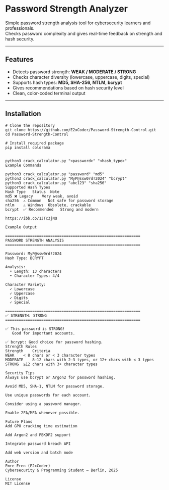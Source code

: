 # Password Strength Analyzer

Simple password strength analysis tool for cybersecurity learners and professionals.  
Checks password complexity and gives real-time feedback on strength and hash security.

---

## Features
- Detects password strength: **WEAK / MODERATE / STRONG**
- Checks character diversity (lowercase, uppercase, digits, special)
- Supports hash types: **MD5, SHA-256, NTLM, bcrypt**
- Gives recommendations based on hash security level
- Clean, color-coded terminal output

---

## Installation
```
# Clone the repository
git clone https://github.com/E2xCoder/Password-Strength-Control.git
cd Password-Strength-Control

# Install required package
pip install colorama


python3 crack_calculator.py "<password>" "<hash_type>"
Example Commands

python3 crack_calculator.py "password" "md5"
python3 crack_calculator.py "MyP@ssw0rd!2024" "bcrypt"
python3 crack_calculator.py "abc123" "sha256"
Supported Hash Types
Hash Type	Status	Note
md5	❌ Legacy	Very weak, avoid
sha256	⚠️ Common	Not safe for password storage
ntlm	⚠️ Windows	Obsolete, crackable
bcrypt	✅ Recommended	Strong and modern

https://ibb.co/1JTc3jNQ

Example Output

============================================================
PASSWORD STRENGTH ANALYSIS
============================================================

Password: MyP@ssw0rd!2024
Hash Type: BCRYPT

Analysis:
  • Length: 13 characters
  • Character Types: 4/4

Character Variety:
  ✓ Lowercase
  ✓ Uppercase
  ✓ Digits
  ✓ Special

============================================================
✅ STRENGTH: STRONG
============================================================

✅ This password is STRONG!
   Good for important accounts.

✅ bcrypt: Good choice for password hashing.
Strength Rules
Strength	Criteria
WEAK	< 8 chars or < 3 character types
MODERATE	8–12 chars with 2–3 types, or 12+ chars with < 3 types
STRONG	≥12 chars with 3+ character types

Security Tips
Always use bcrypt or Argon2 for password hashing.

Avoid MD5, SHA-1, NTLM for password storage.

Use unique passwords for each account.

Consider using a password manager.

Enable 2FA/MFA whenever possible.

Future Plans
Add GPU cracking time estimation

Add Argon2 and PBKDF2 support

Integrate password breach API

Add web version and batch mode

Author
Emre Eren (E2xCoder)
Cybersecurity & Programming Student — Berlin, 2025

License
MIT License


